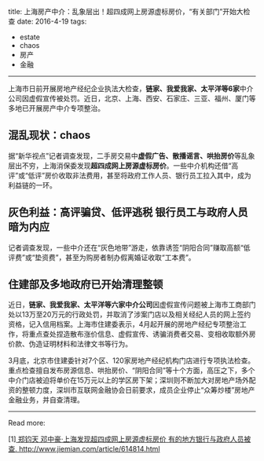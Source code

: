 title: 上海房产中介：乱象层出！超四成网上房源虚标房价，“有关部门”开始大检查
date: 2016-4-19
tags:
 - estate
 - chaos
 - 房产
 - 金融
---

上海市日前开展房地产经纪企业执法大检查，**链家、我爱我家、太平洋等6家**中介公司因虚假宣传被处罚。近日，北京、上海、西安、石家庄、三亚、福州、厦门等多地已开展房产中介专项整治。

## 混乱现状：chaos

据“新华视点”记者调查发现，二手房交易中**虚假广告、散播谣言、哄抬房价**等乱象层出不穷，上海消保委发现**超四成网上房源虚标房价**。一些中介机构还借“高评”或“低评”房价收取非法费用，甚至将政府工作人员、银行员工拉入其中，成为利益链的一环。

## 灰色利益：高评骗贷、低评逃税 银行员工与政府人员暗为内应

记者调查发现，一些中介还在“灰色地带”游走，依靠诱签“阴阳合同”赚取高额“低评费”或“垫资费”，甚至为购房者制办假离婚证收取“工本费”。

## 住建部及多地政府已开始清理整顿

近日，**链家、我爱我家、太平洋等六家中介公司**因虚假宣传问题被上海市工商部门处以13万至20万元的行政处罚，并取消了涉案门店以及相关经纪人员的网上签约资格，记入信用档案。上海市住建委表示，4月起开展的房地产经纪专项整治工作，将重点查处捏造散布涨价信息、虚假宣传、诱骗消费者交易、变相收取额外房价款、伪造证明材料和法律文书等行为。

3月底，北京市住建委针对7个区、120家房地产经纪机构门店进行专项执法检查。重点检查擅自发布房源信息、哄抬房价、“阴阳合同”等十个方面，高压之下，多个中介门店被迫将单价在15万元以上的学区房下架；深圳则不断加大对房地产场外配资的整顿力度，深圳市互联网金融协会日前要求，成员企业停止“众筹炒楼”房地产金融业务，并自查清理。

-----
Read more:

[1][ 郑钧天 邓中豪·上海发现超四成网上房源虚标房价 有的地方银行与政府人员被查. http://www.jiemian.com/article/614814.html ](http://www.jiemian.com/article/614814.html)
